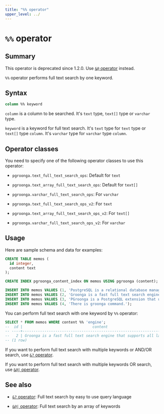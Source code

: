 ```yaml
---
title: "%% operator"
upper_level: ../
---
```


# `%%` operator

## Summary

This operator is deprecated since 1.2.0. Use [`&@` operator][match-v2] instead.

`%%` operator performs full text search by one keyword.

## Syntax

```sql
column %% keyword
```

`column` is a column to be searched. It's `text` type, `text[]` type or `varchar` type.

`keyword` is a keyword for full text search. It's `text` type for `text` type or `text[]` type `column`. It's `varchar` type for `varchar` type `column`.

## Operator classes

You need to specify one of the following operator classes to use this operator:

  * `pgroonga.text_full_text_search_ops`: Default for `text`

  * `pgroonga.text_array_full_text_search_ops`: Default for `text[]`

  * `pgroonga.varchar_full_text_search_ops`: For `varchar`

  * `pgroonga.text_full_text_search_ops_v2`: For `text`

  * `pgroonga.text_array_full_text_search_ops_v2`: For `text[]`

  * `pgroonga.varchar_full_text_search_ops_v2`: For `varchar`

## Usage

Here are sample schema and data for examples:

```sql
CREATE TABLE memos (
  id integer,
  content text
);

CREATE INDEX pgroonga_content_index ON memos USING pgroonga (content);
```

```sql
INSERT INTO memos VALUES (1, 'PostgreSQL is a relational database management system.');
INSERT INTO memos VALUES (2, 'Groonga is a fast full text search engine that supports all languages.');
INSERT INTO memos VALUES (3, 'PGroonga is a PostgreSQL extension that uses Groonga as index.');
INSERT INTO memos VALUES (4, 'There is groonga command.');
```

You can perform full text search with one keyword by `%%` operator:

```sql
SELECT * FROM memos WHERE content %% 'engine';
--  id |                                content                                 
-- ----+------------------------------------------------------------------------
--   2 | Groonga is a fast full text search engine that supports all languages.
-- (1 row)
```

If you want to perform full text search with multiple keywords or AND/OR search, use [`&?` operator][query-v2].

If you want to perform full text search with multiple keywords OR search, use [`&@|` operator][match-in-v2].

## See also

  * [`&?` operator][query-v2]: Full text search by easy to use query language

  * [`&@|` operator][match-in-v2]: Full text search by an array of keywords

[match-v2]:match-v2.html
[query-v2]:query-v2.html
[match-in-v2]:match-in-v2.html
